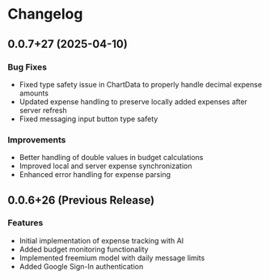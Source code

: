 # Changelog

## 0.0.7+27 (2025-04-10)

### Bug Fixes

- Fixed type safety issue in ChartData to properly handle decimal expense amounts
- Updated expense handling to preserve locally added expenses after server refresh
- Fixed messaging input button type safety

### Improvements

- Better handling of double values in budget calculations
- Improved local and server expense synchronization
- Enhanced error handling for expense parsing

## 0.0.6+26 (Previous Release)

### Features

- Initial implementation of expense tracking with AI
- Added budget monitoring functionality
- Implemented freemium model with daily message limits
- Added Google Sign-In authentication
